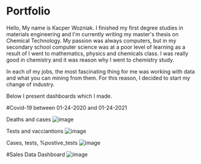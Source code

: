 # Portfolio
Hello,
My name is Kacper Wozniak. I  finished my first degree studies in materials engineering and I'm currently writing my master's thesis on Chemical Technology.
My passion was always computers, but in my secondary school computer science was at a poor level of learning as a result of I went to mathematics, physics and chemicals class. I was really good in chemistry and it was reason why I went to chemistry study. 

In each of my jobs, the most fascinating thing for me was working with data and what you can mining from them. For this reason, I decided to start my change of industry.

Below I present dashboards which I made.

#Covid-19 between 01-24-2020 and 01-24-2021

Deaths and cases
![image](https://user-images.githubusercontent.com/107800911/175405228-0471fb3a-2970-467c-9a64-4e3e73cb819e.png)

Tests and vacciantions
![image](https://user-images.githubusercontent.com/107800911/175405264-c11139da-0a5a-430d-be51-e9b592e1d8af.png)

Cases, tests, %postive_tests
![image](https://user-images.githubusercontent.com/107800911/175405310-9131a31b-4016-47c8-915f-09708a1e9812.png)



#Sales Data Dashboard
![image](https://user-images.githubusercontent.com/107800911/175405713-d1b38b52-07b0-4126-b90d-1725428c97e0.png)
